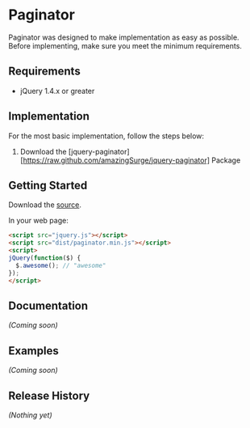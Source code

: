 # Paginator

Paginator was designed to make implementation as easy as possible. Before implementing, make sure you meet the minimum requirements.

## Requirements
- jQuery 1.4.x or greater

## Implementation
For the most basic implementation, follow the steps below:
1. Download the [jquery-paginator][https://raw.github.com/amazingSurge/jquery-paginator] Package




## Getting Started
Download the [source][min].

[min]: https://raw.github.com/amazingSurge/jquery-paginator/master/src/jquery.paginator.js




In your web page:

```html
<script src="jquery.js"></script>
<script src="dist/paginator.min.js"></script>
<script>
jQuery(function($) {
  $.awesome(); // "awesome"
});
</script>
```

## Documentation
_(Coming soon)_

## Examples
_(Coming soon)_

## Release History
_(Nothing yet)_
